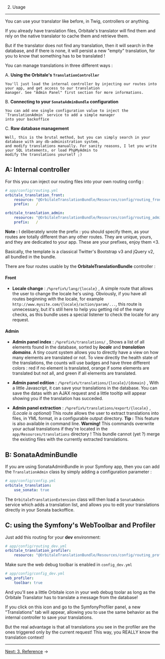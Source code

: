 2. Usage
--------

You can use your translator like before, in Twig, controllers or anything.

If you already have translation files, Orbitale's translator will find them and rely on the native 
translator to cache them and retrieve them.

But if the translator does not find any translation, then it will search in the database, and if there is none, it 
will persist a new "empty" translation, for you to know that something has to be translated !

You can manage translations in three different ways :

A. **Using the Orbitale's `TranslationController`**

    You'll just load the internal controller by injecting our routes into your app, and get access to our translation 
    manager. See "Admin Panel" first section for more informations.
    
B. **Connecting to your `SonataAdminBundle` configuration**

    You can add one single configuration value to inject the `TranslationAdmin` service to add a simple manager 
    into your backoffice
    
C. **Raw database management**

    Well, this is the brutal method, but you can simply search in your database with any db-administration system, 
    and modify translations manually. For sanity reasons, I let you write your SQL statements, or load PhpMyAdmin to 
    modify the translations yourself ;) 
    
    
## A: Internal controller

For this you can inject our routing files into your own routing config :

```yml
# app/config/routing.yml
orbitale_translation_front:
    resource: "@OrbitaleTranslationBundle/Resources/config/routing_front.yml"
    prefix:   /

orbitale_translation_admin:
    resource: "@OrbitaleTranslationBundle/Resources/config/routing_admin.yml"
    prefix:   /

```

**Note :** I deliberately wrote the prefix : you should specify them, as your routes are totally different than any 
other routes. They are unique, yours, and they are dedicated to your app. These are your prefixes, enjoy them <3.

Basically, the template is a classical Twitter's Bootstrap v3 and jQuery v2, all bundled in the bundle.

There are four routes usable by the **OrbitaleTranslationBundle** controller :

#### Front
+ **Locale change** :
    `/%prefix%/lang/{locale}` , A simple route that allows the user to change the locale he's using. Obviously, if 
    you have all routes beginning with the locale, for example `http://www.mysite.com/{locale}/action/param/...`, 
    this route is unnecessary, but it's still here to help you getting rid of the many checks, as this bundle uses 
    a special listener to check the locale for any request.

#### Admin
+ **Admin panel index** :
    `/%prefix%/translations/` , Shows a list of all elements found in the database, sorted by ***locale*** and 
    ***translation domains***. A tiny count system allows you to directly have a view on how many elements are 
    translated or not. To view directly the health state of the translations, the counts will use badges and have 
    three different colors : red if no element is translated, orange if some elements are translated but not all, 
    and green if all elements are translated.

+ **Admin panel edition** :
    `/%prefix%/translations/{locale}/{domain}` , With a little Javascript, it can save your translations in the 
    database. You can save the datas with an AJAX request and a little tooltip will appear showing you if the 
    translation has succeded.

+ **Admin panel extraction** :
    `/%prefix%/translations/export/{locale}` , *(Locale is optional)* This route allows the user to extract 
    translations into files, in YML format, in a configurable output directory.
     **Tip :** This feature is also available in command line.
     **Warning!** This commands overwrite your actual translations if they're located in the 
     `app/Resources/translations` directory ! This bundle cannot (yet ?) merge the existing files with the 
     currently extracted translations.

## B: SonataAdminBundle

If you are using SonataAdminBundle in your Symfony app, then you can add the `TranslationAdmin` class by simply 
adding a configuration parameter :

```yml
# app/config/config.yml
orbitale_translation:
    use_sonata: true
```

The `OrbitaleTranslationExtension` class will then load a `SonataAdmin` service which adds a translation list, and 
allows you to edit your translations directly in your Sonata backoffice.

## C: using the Symfony's WebToolbar and Profiler

Just add this routing for your **dev** environment:

```yml
# app/config/routing_dev.yml
orbitale_translation_profiler:
    resource: "@OrbitaleTranslationBundle/Resources/config/routing_profiler.yml"
```

Make sure the web debug toolbar is enabled in `config_dev.yml`

```yml
# app/config/config_dev.yml
web_profiler:
    toolbar: true
```

And you'll see a little Orbitale icon in your web debug toolar as long as the Orbitale Translator has to translate 
a message from the database!

If you click on this icon and go to the SymfonyProfiler panel, a new "Translations" tab will appear, allowing you 
to use the same behavior as the internal controller to save your translations.

But the real advantage is that all translations you see in the profiler are the ones triggered only by the current 
request! This way, you REALLY know the translation context! 

***

[Next: 3. Reference](/Resources/doc/3-reference.md) →
